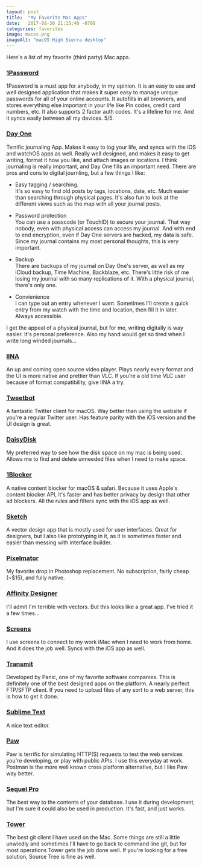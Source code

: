 ```yaml
---
layout: post
title:  "My Favorite Mac Apps"
date:   2017-08-30 21:15:40 -0700
categories: favorites
image: macos.png
imageAlt: "macOS High Sierra desktop"
---
```


Here's a list of my favorite (third party) Mac apps.

### [1Password](https://1password.com)

1Password is a must app for anybody, in my opinion. It is an easy to use and well designed application that makes it super easy to manage unique passwords for all of your online accounts. It autofills in all browsers, and stores everything else important in your life like Pin codes, credit card numbers, etc. It also supports 2 factor auth codes. It's a lifeline for me. And it syncs easily between all my devices. 5/5.

### [Day One](http://dayoneapp.com)

Terrific journaling App. Makes it easy to log your life, and syncs with the iOS and watchOS apps as well. Really well designed, and makes it easy to get writing, format it how you like, and attach images or locations. I think journaling is really important, and Day One fills an important need. There are pros and cons to digital journling, but a few things I like:

+ Easy tagging / searching.  
It's so easy to find old posts by tags, locations, date, etc. Much easier than searching through physical pages. It's also fun to look at the different views such as the map with all your journal posts.

+ Password protection  
You can use a passcode (or TouchID) to secure your journal. That way nobody, even with physical access can access my journal. And with end to end encryption, even if Day One servers are hacked, my data is safe. Since my journal contains my most personal thoughts, this is very important.

+ Backup  
There are backups of my journal on Day One's server, as well as my iCloud backup, Time Machine, Backblaze, etc. There's little risk of me losing my journal with so many replications of it. With a physical journal, there's only one. 

+ Convienience  
I can type out an entry whenever I want. Sometimes I'll create a quick entry from my watch with the time and location, then fill it in later. Always accessible.

I get the appeal of a physical journal, but for me, writing digitally is way easier. It's personal preference. Also my hand would get so tired when I write long winded journals...


### [IINA](https://github.com/lhc70000/iina)

An up and coming open source video player. Plays nearly every format and the UI is more native and prettier than VLC. If you're a old time VLC user because of format compatibility, give IINA a try.

### [Tweetbot](https://tapbots.com/tweetbot/mac/)

A fantastic Twitter client for macOS. Way better than using the website if you're a regular Twitter user. Has feature parity with the iOS version and the UI design is great.

### [DaisyDisk](https://daisydiskapp.com)

My preferred way to see how the disk space on my mac is being used. Allows me to find and delete unneeded files when I need to make space. 

### [1Blocker](https://1blocker.com)

A native content blocker for macOS & safari. Because it uses Apple's content blocker API, it's faster and has better privacy by design that other ad blockers. All the rules and filters sync with the iOS app as well.

### [Sketch](https://www.sketchapp.com)

A vector design app that is mostly used for user interfaces. Great for designers, but I also like prototyping in it, as it is sometimes faster and easier than messing with interface builder.

### [Pixelmator](http://www.pixelmator.com)

My favorite drop in Photoshop replacement. No subscription, fairly cheap (~$15), and fully native. 

### [Affinity Designer](https://affinity.serif.com/en-us/)

I'll admit I'm terrible with vectors. But this looks like a great app. I've tried it a few times...

### [Screens](https://edovia.com/screens-mac/)

I use screens to connect to my work iMac when I need to work from home. And it does the job well. Syncs with the iOS app as well.

### [Transmit](https://panic.com/transmit/)

Developed by Panic, one of my favorite software companies. This is definitely one of the best designed apps on the platform. A nearly perfect FTP/SFTP client. If you need to upload files of any sort to a web server, this is how to get it done.

### [Sublime Text](https://www.sublimetext.com)

A nice text editor.

### [Paw](https://paw.cloud)

Paw is terrific for simulating HTTP(S) requests to test the web services you're developing, or play with public APIs. I use this everyday at work. Postman is the more well known cross platform alternative, but I like Paw way better. 

### [Sequel Pro](https://www.sequelpro.com)

The best way to the contents of your database. I use it during development, but I'm sure it could also be used in production. It's fast, and just works.

### [Tower](https://www.git-tower.com/mac/)

The best git client I have used on the Mac. Some things are still a little unwiedly and sometimes I'll have to go back to command line git, but for most operations Tower gets the job done well. If you're looking for a free solution, Source Tree is fine as well.